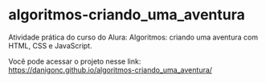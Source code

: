 # algoritmos-criando_uma_aventura
Atividade prática do curso do Alura: Algoritmos: criando uma aventura com HTML, CSS e JavaScript.

Você pode acessar o projeto nesse link: https://danigonc.github.io/algoritmos-criando_uma_aventura/
